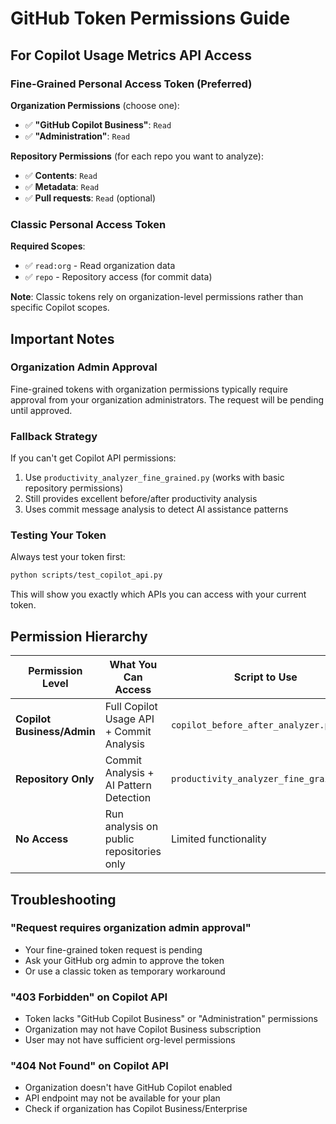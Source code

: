 # GitHub Token Permissions Guide

## For Copilot Usage Metrics API Access

### Fine-Grained Personal Access Token (Preferred)

**Organization Permissions** (choose one):
- ✅ **"GitHub Copilot Business"**: `Read` 
- ✅ **"Administration"**: `Read`

**Repository Permissions** (for each repo you want to analyze):
- ✅ **Contents**: `Read`
- ✅ **Metadata**: `Read`
- ✅ **Pull requests**: `Read` (optional)

### Classic Personal Access Token

**Required Scopes**:
- ✅ `read:org` - Read organization data
- ✅ `repo` - Repository access (for commit data)

**Note**: Classic tokens rely on organization-level permissions rather than specific Copilot scopes.

## Important Notes

### Organization Admin Approval
Fine-grained tokens with organization permissions typically require approval from your organization administrators. The request will be pending until approved.

### Fallback Strategy
If you can't get Copilot API permissions:
1. Use `productivity_analyzer_fine_grained.py` (works with basic repository permissions)
2. Still provides excellent before/after productivity analysis
3. Uses commit message analysis to detect AI assistance patterns

### Testing Your Token
Always test your token first:
```bash
python scripts/test_copilot_api.py
```

This will show you exactly which APIs you can access with your current token.

## Permission Hierarchy

| Permission Level | What You Can Access | Script to Use |
|-----------------|-------------------|---------------|
| **Copilot Business/Admin** | Full Copilot Usage API + Commit Analysis | `copilot_before_after_analyzer.py` |
| **Repository Only** | Commit Analysis + AI Pattern Detection | `productivity_analyzer_fine_grained.py` |
| **No Access** | Run analysis on public repositories only | Limited functionality |

## Troubleshooting

### "Request requires organization admin approval"
- Your fine-grained token request is pending
- Ask your GitHub org admin to approve the token
- Or use a classic token as temporary workaround

### "403 Forbidden" on Copilot API
- Token lacks "GitHub Copilot Business" or "Administration" permissions
- Organization may not have Copilot Business subscription
- User may not have sufficient org-level permissions

### "404 Not Found" on Copilot API  
- Organization doesn't have GitHub Copilot enabled
- API endpoint may not be available for your plan
- Check if organization has Copilot Business/Enterprise